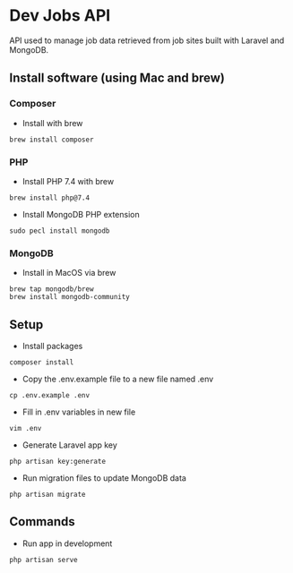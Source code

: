 # Dev Jobs API

API used to manage job data retrieved from job sites built with Laravel and MongoDB.

## Install software (using Mac and brew)
### Composer
- Install with brew
```
brew install composer
```
### PHP
- Install PHP 7.4 with brew
```
brew install php@7.4
```
- Install MongoDB PHP extension
```
sudo pecl install mongodb
```
### MongoDB
- Install in MacOS via brew
```
brew tap mongodb/brew
brew install mongodb-community
```
## Setup 
- Install packages
```
composer install
```
- Copy the .env.example file to a new file named .env
```
cp .env.example .env
```
- Fill in .env variables in new file
```
vim .env
```
- Generate Laravel app key
```
php artisan key:generate
```
- Run migration files to update MongoDB data
```
php artisan migrate
```
## Commands
- Run app in development
```
php artisan serve
```
